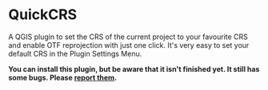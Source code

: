 # QuickCRS

A QGIS plugin to set the CRS of the current project to your favourite CRS and enable OTF reprojection with just one click. It's very easy to set your default CRS in the Plugin Settings Menu.

**You can install this plugin, but be aware that it isn't finished yet. It still has some bugs.  Please [report them](https://github.com/mstuyts/QuickCRS/issues).**

